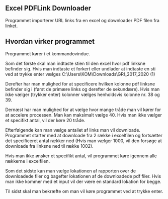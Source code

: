 Excel PDFLink Downloader
-------------------
Programmet importerer URL links fra en excel og downloader PDF filen fra linket. 

Hvordan virker programmet
-------------------------
Programmet kører i et kommandovindue.

Som det første skal man indtaste stien til den excel hvor pdf linksne befinder sig. Hvis man indtaste et forkert eller undlader at indtaste en sti ved at trykke enter vælges C:\Users\KOM\Downloads\GRI_2017_2020 (1)

Derefter har man mulighed for at specificere hvilken kolonne pdf linksne befinder sig i (først de primære links og derefter de sekundære). Hvis man ikke vælger (trykker enter) kolonner vælges henholdsvis kolonne nr. 38 og 39.

Dernæst har man mulighed for at vælge hvor mange tråde man vil kører for at accelere processen. Man kan maksimalt vælge 40. Hvis man ikke vælger et specifikt antal, vil der køre 20 tråde. 

Efterfølgende kan man vælge antallet af links man vil downloade. Programmet starter med at downloade fra 2 række i excelfilen og fortsætter det specificeret antal rækker ned (Hvis man vælger 1000, vil den forsøge at downloade fra linksne ned til række 1002).

Hvis man ikke ønsker et specifikt antal, vil programmet køre igennem alle rækkerne i excelfilen.

Som det sidste kan man vælge lokationen af rapporten over de downloadede filer og bagefter lokationen af de downloadede pdf filer. Hvis man ikke kommer med et input vil der være en standard lokation for begge. 

Til sidst skal man bekræfte om man vil køre programmet ved at trykke enter. 
